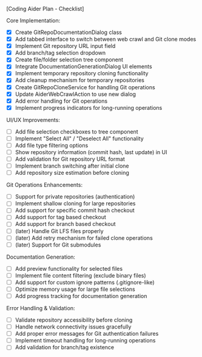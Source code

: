 [Coding Aider Plan - Checklist]

Core Implementation:
- [x] Create GitRepoDocumentationDialog class
- [x] Add tabbed interface to switch between web crawl and Git clone modes
- [x] Implement Git repository URL input field
- [x] Add branch/tag selection dropdown
- [x] Create file/folder selection tree component
- [x] Integrate DocumentationGenerationDialog UI elements
- [x] Implement temporary repository cloning functionality
- [x] Add cleanup mechanism for temporary repositories
- [x] Create GitRepoCloneService for handling Git operations
- [x] Update AiderWebCrawlAction to use new dialog
- [x] Add error handling for Git operations
- [x] Implement progress indicators for long-running operations

UI/UX Improvements:
- [ ] Add file selection checkboxes to tree component
- [ ] Implement "Select All" / "Deselect All" functionality
- [ ] Add file type filtering options
- [ ] Show repository information (commit hash, last update) in UI
- [ ] Add validation for Git repository URL format
- [ ] Implement branch switching after initial clone
- [ ] Add repository size estimation before cloning

Git Operations Enhancements:
- [ ] Support for private repositories (authentication)
- [ ] Implement shallow cloning for large repositories
- [ ] Add support for specific commit hash checkout
- [ ] Add support for tag based checkout
- [ ] Add support for branch based checkout
- [ ] (later) Handle Git LFS files properly
- [ ] (later) Add retry mechanism for failed clone operations
- [ ] (later) Support for Git submodules

Documentation Generation:
- [ ] Add preview functionality for selected files
- [ ] Implement file content filtering (exclude binary files)
- [ ] Add support for custom ignore patterns (.gitignore-like)
- [ ] Optimize memory usage for large file selections
- [ ] Add progress tracking for documentation generation

Error Handling & Validation:
- [ ] Validate repository accessibility before cloning
- [ ] Handle network connectivity issues gracefully
- [ ] Add proper error messages for Git authentication failures
- [ ] Implement timeout handling for long-running operations
- [ ] Add validation for branch/tag existence